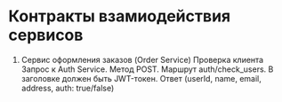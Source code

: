 # Контракты взамиодействия сервисов
  1. Сервис оформления заказов (Order Service)
    Проверка клиента
      Запрос к Auth Service. Метод POST. Маршрут auth/check_users. В заголовке должен быть JWT-токен. Ответ (userId, name, email, address, auth: true/false)
